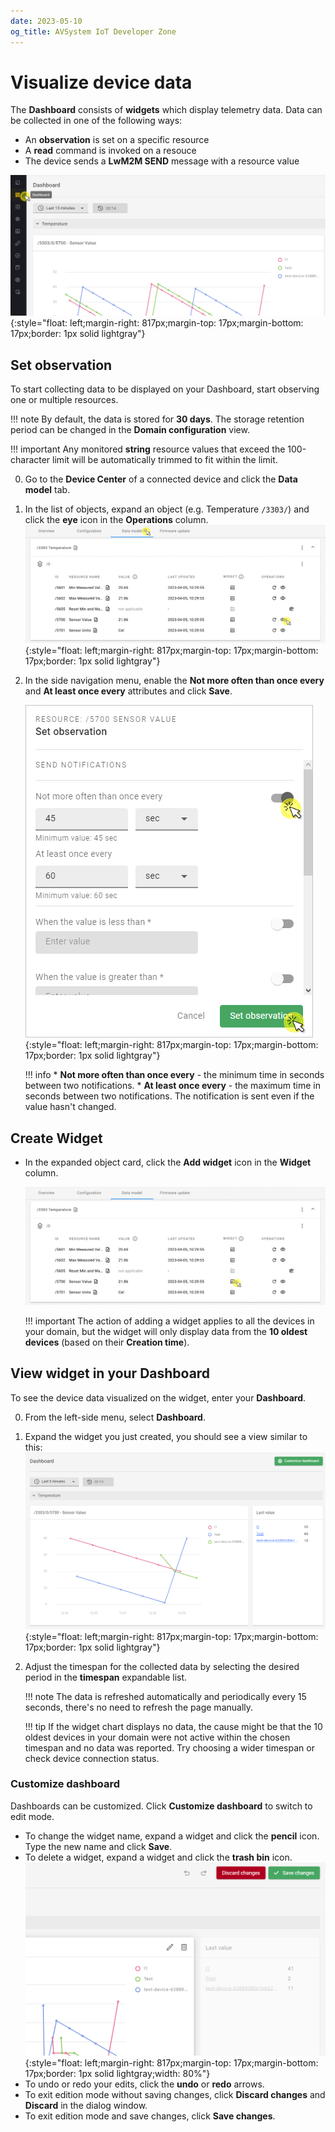 ```yaml
---
date: 2023-05-10
og_title: AVSystem IoT Developer Zone
---
```


# Visualize device data

The **Dashboard** consists of **widgets** which display telemetry data. Data can be collected in one of the following ways:

- An **observation** is set on a specific resource
- A **read** command is invoked on a resouce
- The device sends a **LwM2M SEND** message with a resource value

![Dashboard menu entry](images/dashboard_view.png "Dashboard menu entry"){:style="float: left;margin-right: 817px;margin-top: 17px;margin-bottom: 17px;border: 1px solid lightgray"}

## Set observation

To start collecting data to be displayed on your Dashboard, start observing one or multiple resources.

!!! note
    By default, the data is stored for **30 days**. The storage retention period can be changed in the **Domain configuration** view.    

!!! important
    Any monitored **string** resource values that exceed the 100-character limit will be automatically trimmed to fit within the limit.

0. Go to the **Device Center** of a connected device and click the **Data model** tab.
0. In the list of objects, expand an object (e.g. Temperature `/3303/`) and click the **eye** icon in the **Operations** column.
    ![Set observation](images/set_observe2.png "Set observation"){:style="float: left;margin-right: 817px;margin-top: 17px;margin-bottom: 17px;border: 1px solid lightgray"}
0. In the side navigation menu, enable the **Not more often than once every** and **At least once every** attributes and click **Save**.
  
    ![Set observation attributes](images/set_observation.png "Set observation attributes"){:style="float: left;margin-right: 817px;margin-top: 17px;margin-bottom: 17px;border: 1px solid lightgray"}

    !!! info
        * **Not more often than once every** - the minimum time in seconds between two notifications.
        * **At least once every** - the maximum time in seconds between two notifications. The notification is sent even if the value hasn't changed.

## Create Widget

- In the expanded object card, click the **Add widget** icon in the **Widget** column.
    
    ![Create widget](images/widget2.png "widget") 

    !!! important
        The action of adding a widget applies to all the devices in your domain, but the widget will only display data from the **10 oldest devices** (based on their **Creation time**).

## View widget in your **Dashboard**

To see the device data visualized on the widget, enter your **Dashboard**.

0. From the left-side menu, select **Dashboard**.
0. Expand the widget you just created, you should see a view similar to this:
    ![Dashboard widget](images/dashboard.png "Dashboard widget"){:style="float: left;margin-right: 817px;margin-top: 17px;margin-bottom: 17px;border: 1px solid lightgray"}
0. Adjust the timespan for the collected data by selecting the desired period in the **timespan** expandable list.

    !!! note
        The data is refreshed automatically and periodically every 15 seconds, there's no need to refresh the page manually.

    !!! tip
        If the widget chart displays no data, the cause might be that the 10 oldest devices in your domain were not active within the chosen timespan and no data was reported. Try choosing a wider timespan or check device connection status.

### Customize dashboard

Dashboards can be customized. Click **Customize dashboard** to switch to edit mode.

- To change the widget name, expand a widget and click the **pencil** icon. Type the new name and click **Save**. 
- To delete a widget, expand a widget and click the **trash bin** icon.
![Dashboard edition mode](images/dashboard_edit.png "Dashboard edition mode"){:style="float: left;margin-right: 817px;margin-top: 17px;margin-bottom: 17px;border: 1px solid lightgray;width: 80%"}  
- To undo or redo your edits, click the **undo** or **redo** arrows.
- To exit edition mode without saving changes, click **Discard changes** and **Discard** in the dialog window.
- To exit edition mode and save changes, click **Save changes**.